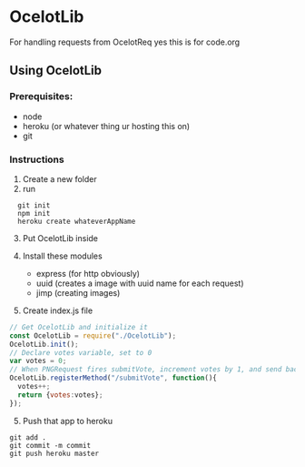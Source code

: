 # OcelotLib
For handling requests from OcelotReq
yes this is for code.org


## Using OcelotLib

### Prerequisites:
- node
- heroku (or whatever thing ur hosting this on)
- git

### Instructions
1. Create a new folder
2. run
```
  git init
  npm init
  heroku create whateverAppName
```
3. Put OcelotLib inside

4. Install these modules
    - express (for http obviously)
    - uuid (creates a image with uuid name for each request)
    - jimp (creating images)

6. Create index.js file
```js
// Get OcelotLib and initialize it
const OcelotLib = require("./OcelotLib");
OcelotLib.init();
// Declare votes variable, set to 0
var votes = 0;
// When PNGRequest fires submitVote, increment votes by 1, and send back changed votes,
OcelotLib.registerMethod("/submitVote", function(){
  votes++;
  return {votes:votes};
});
```

5. Push that app to heroku
```
git add .
git commit -m commit
git push heroku master
```
